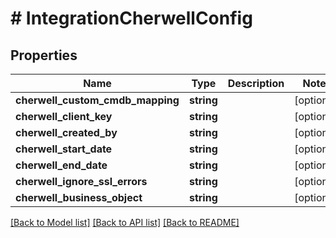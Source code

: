 # # IntegrationCherwellConfig

## Properties

Name | Type | Description | Notes
------------ | ------------- | ------------- | -------------
**cherwell_custom_cmdb_mapping** | **string** |  | [optional]
**cherwell_client_key** | **string** |  | [optional]
**cherwell_created_by** | **string** |  | [optional]
**cherwell_start_date** | **string** |  | [optional]
**cherwell_end_date** | **string** |  | [optional]
**cherwell_ignore_ssl_errors** | **string** |  | [optional]
**cherwell_business_object** | **string** |  | [optional]

[[Back to Model list]](../../README.md#models) [[Back to API list]](../../README.md#endpoints) [[Back to README]](../../README.md)
